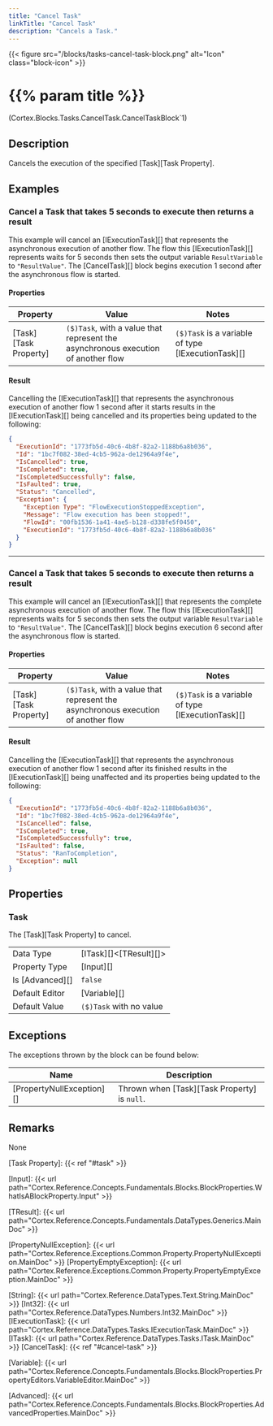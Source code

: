 ```yaml
---
title: "Cancel Task"
linkTitle: "Cancel Task"
description: "Cancels a Task."
---
```


{{< figure src="/blocks/tasks-cancel-task-block.png" alt="Icon" class="block-icon" >}}

# {{% param title %}}

<p class="namespace">(Cortex.Blocks.Tasks.CancelTask.CancelTaskBlock`1)</p>

## Description

Cancels the execution of the specified [Task][Task Property].

## Examples

### Cancel a Task that takes 5 seconds to execute then returns a result

This example will cancel an [IExecutionTask][] that represents the asynchronous execution of another flow. The flow this [IExecutionTask][] represents waits for 5 seconds then sets the output variable `ResultVariable` to `"ResultValue"`. The [CancelTask][] block begins execution 1 second after the asynchronous flow is started.

#### Properties

| Property           | Value                     | Notes                                    |
|--------------------|---------------------------|------------------------------------------|
| [Task][Task Property] | `($)Task`, with a value that represent the asynchronous execution of another flow | `($)Task` is a variable of type [IExecutionTask][] |

#### Result

Cancelling the [IExecutionTask][] that represents the asynchronous execution of another flow 1 second after it starts results in the [IExecutionTask][] being cancelled and its properties being updated to the following:

```json
{
  "ExecutionId": "1773fb5d-40c6-4b8f-82a2-1188b6a8b036",
  "Id": "1bc7f082-38ed-4cb5-962a-de12964a9f4e",
  "IsCancelled": true,
  "IsCompleted": true,
  "IsCompletedSuccessfully": false,
  "IsFaulted": true,
  "Status": "Cancelled",
  "Exception": {
    "Exception Type": "FlowExecutionStoppedException",
    "Message": "Flow execution has been stopped!",
    "FlowId": "00fb1536-1a41-4ae5-b128-d338fe5f0450",
    "ExecutionId": "1773fb5d-40c6-4b8f-82a2-1188b6a8b036"
  }
}
```

***

### Cancel a Task that takes 5 seconds to execute then returns a result

This example will cancel an [IExecutionTask][] that represents the complete asynchronous execution of another flow. The flow this [IExecutionTask][] represents waits for 5 seconds then sets the output variable `ResultVariable` to `"ResultValue"`. The [CancelTask][] block begins execution 6 second after the asynchronous flow is started.

#### Properties

| Property           | Value                     | Notes                                    |
|--------------------|---------------------------|------------------------------------------|
| [Task][Task Property] | `($)Task`, with a value that represent the asynchronous execution of another flow | `($)Task` is a variable of type [IExecutionTask][] |

#### Result

Cancelling the [IExecutionTask][] that represents the asynchronous execution of another flow 1 second after its finished results in the [IExecutionTask][] being unaffected and its properties being updated to the following:

```json
{
  "ExecutionId": "1773fb5d-40c6-4b8f-82a2-1188b6a8b036",
  "Id": "1bc7f082-38ed-4cb5-962a-de12964a9f4e",
  "IsCancelled": false,
  "IsCompleted": true,
  "IsCompletedSuccessfully": true,
  "IsFaulted": false,
  "Status": "RanToCompletion",
  "Exception": null
}
```

## Properties

### Task

The [Task][Task Property] to cancel.

| | |
|--------------------|---------------------------|
| Data Type | [ITask][]&lt;[TResult][]&gt; |
| Property Type | [Input][] |
| Is [Advanced][] | `false` |
| Default Editor | [Variable][] |
| Default Value | `($)Task` with no value |

## Exceptions

The exceptions thrown by the block can be found below:

| Name     | Description |
|----------|----------|
| [PropertyNullException][] | Thrown when [Task][Task Property] is `null`.|

## Remarks

None

[Task Property]: {{< ref "#task" >}}

[Input]: {{< url path="Cortex.Reference.Concepts.Fundamentals.Blocks.BlockProperties.WhatIsABlockProperty.Input" >}}

[TResult]: {{< url path="Cortex.Reference.Concepts.Fundamentals.DataTypes.Generics.MainDoc" >}}

[PropertyNullException]: {{< url path="Cortex.Reference.Exceptions.Common.Property.PropertyNullException.MainDoc" >}}
[PropertyEmptyException]: {{< url path="Cortex.Reference.Exceptions.Common.Property.PropertyEmptyException.MainDoc" >}}

[String]: {{< url path="Cortex.Reference.DataTypes.Text.String.MainDoc" >}}
[Int32]: {{< url path="Cortex.Reference.DataTypes.Numbers.Int32.MainDoc" >}}
[IExecutionTask]: {{< url path="Cortex.Reference.DataTypes.Tasks.IExecutionTask.MainDoc" >}}
[ITask]: {{< url path="Cortex.Reference.DataTypes.Tasks.ITask.MainDoc" >}}
[CancelTask]: {{< ref "#cancel-task" >}}


[Variable]: {{< url path="Cortex.Reference.Concepts.Fundamentals.Blocks.BlockProperties.PropertyEditors.VariableEditor.MainDoc" >}}

[Advanced]: {{< url path="Cortex.Reference.Concepts.Fundamentals.Blocks.BlockProperties.AdvancedProperties.MainDoc" >}}
